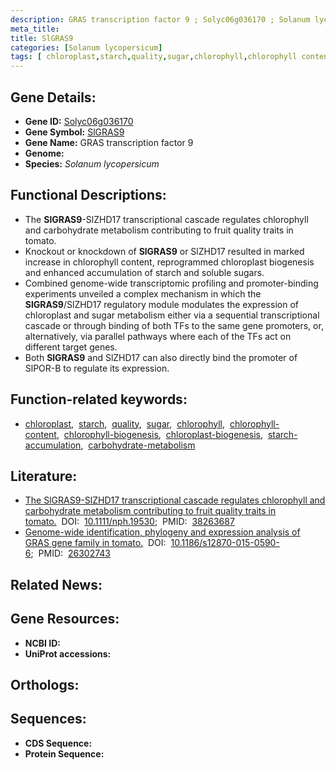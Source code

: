 ```yaml
---
description: GRAS transcription factor 9 ; Solyc06g036170 ; Solanum lycopersicum
meta_title:
title: SlGRAS9
categories: [Solanum lycopersicum]
tags: [ chloroplast,starch,quality,sugar,chlorophyll,chlorophyll content,chlorophyll biogenesis,chloroplast biogenesis,starch accumulation,carbohydrate metabolism ]
---
```


## Gene Details:
- **Gene ID:** [Solyc06g036170]()
- **Gene Symbol:** <u>SlGRAS9</u>
- **Gene Name:** GRAS transcription factor 9
- **Genome:** []()
- **Species:** *Solanum lycopersicum*

## Functional Descriptions:
   - The **SlGRAS9**-SlZHD17 transcriptional cascade regulates chlorophyll and carbohydrate metabolism contributing to fruit quality traits in tomato.
   - Knockout or knockdown of **SlGRAS9** or SlZHD17 resulted in marked increase in chlorophyll content, reprogrammed chloroplast biogenesis and enhanced accumulation of starch and soluble sugars.
   - Combined genome-wide transcriptomic profiling and promoter-binding experiments unveiled a complex mechanism in which the **SlGRAS9**/SlZHD17 regulatory module modulates the expression of chloroplast and sugar metabolism either via a sequential transcriptional cascade or through binding of both TFs to the same gene promoters, or, alternatively, via parallel pathways where each of the TFs act on different target genes.
   - Both **SlGRAS9** and SlZHD17 can also directly bind the promoter of SlPOR-B to regulate its expression.

## Function-related keywords:
   - [chloroplast](/tags/chloroplast/),&nbsp;&nbsp;[starch](/tags/starch/),&nbsp;&nbsp;[quality](/tags/quality/),&nbsp;&nbsp;[sugar](/tags/sugar/),&nbsp;&nbsp;[chlorophyll](/tags/chlorophyll/),&nbsp;&nbsp;[chlorophyll-content](/tags/chlorophyll-content/),&nbsp;&nbsp;[chlorophyll-biogenesis](/tags/chlorophyll-biogenesis/),&nbsp;&nbsp;[chloroplast-biogenesis](/tags/chloroplast-biogenesis/),&nbsp;&nbsp;[starch-accumulation](/tags/starch-accumulation/),&nbsp;&nbsp;[carbohydrate-metabolism](/tags/carbohydrate-metabolism/)

## Literature:
   - [The SlGRAS9-SlZHD17 transcriptional cascade regulates chlorophyll and carbohydrate metabolism contributing to fruit quality traits in tomato.](https://doi.org/10.1111/nph.19530)&nbsp;&nbsp;DOI:&nbsp;&nbsp;[10.1111/nph.19530](https://doi.org/10.1111/nph.19530);&nbsp;&nbsp;PMID:&nbsp;&nbsp;[38263687](https://pubmed.ncbi.nlm.nih.gov/38263687/)
   - [Genome-wide identification, phylogeny and expression analysis of GRAS gene family in tomato.](https://doi.org/10.1186/s12870-015-0590-6)&nbsp;&nbsp;DOI:&nbsp;&nbsp;[10.1186/s12870-015-0590-6](https://doi.org/10.1186/s12870-015-0590-6);&nbsp;&nbsp;PMID:&nbsp;&nbsp;[26302743](https://pubmed.ncbi.nlm.nih.gov/26302743/)

## Related News:

## Gene Resources:
- **NCBI ID:**  [](https://www.ncbi.nlm.nih.gov/gene/?term=)
- **UniProt accessions:**  [](https://www.uniprot.org/uniprotkb//entry)

## Orthologs:

## Sequences:
- **CDS Sequence:**
- **Protein Sequence:**
